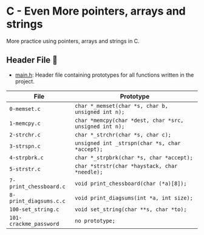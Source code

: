# C - Even More pointers, arrays and strings

More practice using pointers, arrays and strings in C.

## Header File :file_folder:

* [main.h](): Header file containing prototypes for all
functions written in the project.

| File                   | Prototype                                                      |
| -----------------------| -------------------------------------------------------------- |
| `0-memset.c`           | `char *_memset(char *s, char b, unsigned int n);`              |
| `1-memcpy.c`           | `char *memcpy(char *dest, char *src, unsigned int n);`         |
| `2-strchr.c`           | `char *_strchr(char *s, char c);`                              |
| `3-strspn.c`           | `unsigned int _strspn(char *s, char *accept);`                 |
| `4-strpbrk.c`          | `char *_strpbrk(char *s, char *accept);`                       |
| `5-strstr.c`           | `char *strstr(char *haystack, char *needle);`                  |
| `7-print_chessboard.c` | `void print_chessboard(char (*a)[8]);`                         |
| `8-print_diagsums.c.c` | `void print_diagsums(int *a, int size);`                       |
| `100-set_string.c`     | `void set_string(char **s, char *to);`			  |
| `101-crackme_password` | `no prototype;`						  |
